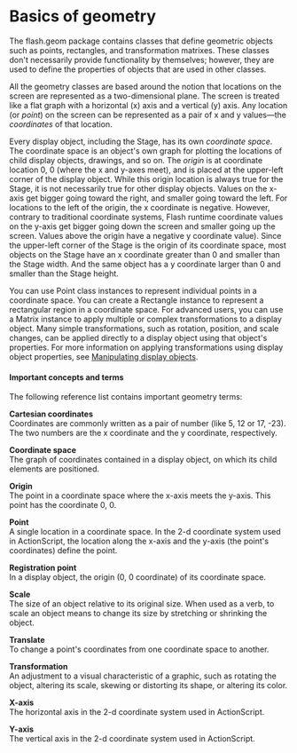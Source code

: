 # Basics of geometry

The flash.geom package contains classes that define geometric objects such as
points, rectangles, and transformation matrixes. These classes don't necessarily
provide functionality by themselves; however, they are used to define the
properties of objects that are used in other classes.

All the geometry classes are based around the notion that locations on the
screen are represented as a two-dimensional plane. The screen is treated like a
flat graph with a horizontal (x) axis and a vertical (y) axis. Any location (or
_point_) on the screen can be represented as a pair of x and y values—the
_coordinates_ of that location.

Every display object, including the Stage, has its own _coordinate space_. The
coordinate space is an object's own graph for plotting the locations of child
display objects, drawings, and so on. The _origin_ is at coordinate location 0,
0 (where the x and y-axes meet), and is placed at the upper-left corner of the
display object. While this origin location is always true for the Stage, it is
not necessarily true for other display objects. Values on the x-axis get bigger
going toward the right, and smaller going toward the left. For locations to the
left of the origin, the x coordinate is negative. However, contrary to
traditional coordinate systems, Flash runtime coordinate values on the y-axis
get bigger going down the screen and smaller going up the screen. Values above
the origin have a negative y coordinate value). Since the upper-left corner of
the Stage is the origin of its coordinate space, most objects on the Stage have
an x coordinate greater than 0 and smaller than the Stage width. And the same
object has a y coordinate larger than 0 and smaller than the Stage height.

You can use Point class instances to represent individual points in a coordinate
space. You can create a Rectangle instance to represent a rectangular region in
a coordinate space. For advanced users, you can use a Matrix instance to apply
multiple or complex transformations to a display object. Many simple
transformations, such as rotation, position, and scale changes, can be applied
directly to a display object using that object's properties. For more
information on applying transformations using display object properties, see
[Manipulating display objects](../display-programming/manipulating-display-objects.md).

#### Important concepts and terms

The following reference list contains important geometry terms:

**Cartesian coordinates**  
Coordinates are commonly written as a pair of number (like 5, 12 or 17, -23).
The two numbers are the x coordinate and the y coordinate, respectively.

**Coordinate space**  
The graph of coordinates contained in a display object, on which its child
elements are positioned.

**Origin**  
The point in a coordinate space where the x-axis meets the y-axis. This point
has the coordinate 0, 0.

**Point**  
A single location in a coordinate space. In the 2-d coordinate system used in
ActionScript, the location along the x-axis and the y-axis (the point's
coordinates) define the point.

**Registration point**  
In a display object, the origin (0, 0 coordinate) of its coordinate space.

**Scale**  
The size of an object relative to its original size. When used as a verb, to
scale an object means to change its size by stretching or shrinking the object.

**Translate**  
To change a point's coordinates from one coordinate space to another.

**Transformation**  
An adjustment to a visual characteristic of a graphic, such as rotating the
object, altering its scale, skewing or distorting its shape, or altering its
color.

**X-axis**  
The horizontal axis in the 2-d coordinate system used in ActionScript.

**Y-axis**  
The vertical axis in the 2-d coordinate system used in ActionScript.
